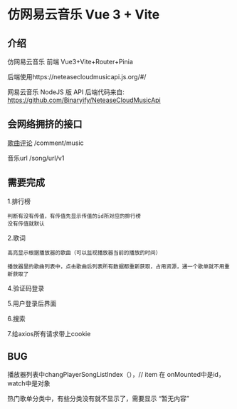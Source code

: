 # 仿网易云音乐 Vue 3 + Vite

## 介绍

仿网易云音乐 前端 Vue3+Vite+Router+Pinia

后端使用https://neteasecloudmusicapi.js.org/#/

网易云音乐 NodeJS 版 API 后端代码来自: https://github.com/Binaryify/NeteaseCloudMusicApi

## 会网络拥挤的接口

[歌曲评论](https://docs.neteasecloudmusicapi.binaryify.com/#/?id=%e6%ad%8c%e6%9b%b2%e8%af%84%e8%ae%ba) /comment/music

音乐url  /song/url/v1

## 需要完成

1.排行榜

    判断有没有传值，有传值先显示传值的id所对应的排行榜
	没有传值就默认

2.歌词

    高亮显示根据播放器的歌曲（可以监视播放器当前的播放的时间）

    播放器里的歌曲列表中，点击歌曲后列表所有数据都重新获取，占用资源，通一个歌单就不用重新获取了

4.验证码登录

5.用户登录后界面

6.搜索

7.给axios所有请求带上cookie

## BUG

播放器列表中changPlayerSongListIndex（），// item 在  onMounted中是id，watch中是对象

热门歌单分类中，有些分类没有就不显示了，需要显示 “暂无内容”
